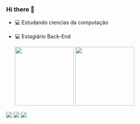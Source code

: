 ### Hi there 👋

- 💻 Estudando ciencias da computação
- 💻 Estagiário Back-End

  <img height="160em" src="https://github-readme-stats.vercel.app/api/top-langs/?username=guilhermewilias&layout=compact&langs_count=7&theme=yeblu"/>
  <img height="160em" src="https://github-readme-stats.vercel.app/api?username=guilhermewilias&show_icons=true&theme=yeblu&include_all_commits=true&count_private=true"/>

  
<div>
 <a href="https://www.instagram.com/guilhermewilias/" target="_blank"><img src="https://img.shields.io/badge/-Instagram-%23E4405F?style=for-the-badge&logo=instagram&logoColor=white" target="_blank"></a>
 <a href="https://www.linkedin.com/in/guilhermewilias/" target="_blank"><img src="https://img.shields.io/badge/-LinkedIn-%230077B5?style=for-the-badge&logo=linkedin&logoColor=white" target="_blank"></a> 
  <a href = "mailto:guilhermewilias7@gmail.com"><img src="https://img.shields.io/badge/-Gmail-%23333?style=for-the-badge&logo=gmail&logoColor=white" target="_blank"></a>
</div>


          


